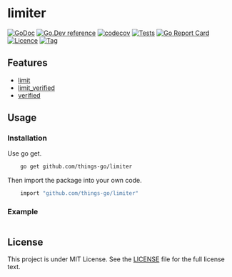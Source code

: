 # limiter
[![GoDoc](https://godoc.org/github.com/things-go/limiter?status.svg)](https://godoc.org/github.com/things-go/cicd-go-template)
[![Go.Dev reference](https://img.shields.io/badge/go.dev-reference-blue?logo=go&logoColor=white)](https://pkg.go.dev/github.com/things-go/limiter?tab=doc)
[![codecov](https://codecov.io/gh/things-go/limiter/branch/main/graph/badge.svg)](https://codecov.io/gh/things-go/cicd-go-template)
[![Tests](https://github.com/things-go/limiter/actions/workflows/ci.yml/badge.svg)](https://github.com/things-go/cicd-go-template/actions/workflows/ci.yml)
[![Go Report Card](https://goreportcard.com/badge/github.com/things-go/limiter)](https://goreportcard.com/report/github.com/things-go/cicd-go-template)
[![Licence](https://img.shields.io/github/license/things-go/limiter)](https://raw.githubusercontent.com/things-go/cicd-go-template/main/LICENSE)
[![Tag](https://img.shields.io/github/v/tag/things-go/limiter)](https://github.com/things-go/cicd-go-template/tags)


## Features

- [limit](./limit/README.md)
- [limit_verified](./limit_verified/README.md)
- [verified](./verified/README.md)

## Usage

### Installation

Use go get.
```bash
    go get github.com/things-go/limiter
```

Then import the package into your own code.
```bash
    import "github.com/things-go/limiter"
```

### Example

[embedmd]:# (_examples/main.go go)
```go

```

## License

This project is under MIT License. See the [LICENSE](LICENSE) file for the full license text.
